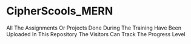 # CipherScools_MERN
All The Assignments Or Projects Done During The Training Have Been Uploaded In This Repository
The Visitors Can Track The Progress Level
